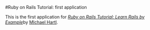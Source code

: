 #Ruby on Rails Tutorial: first application

This is the first application for 
[*Ruby on Rails Tutorial: Learn Rails by Example*](http://railstutorial.org/)by [MIchael Hartl](http://michaelhartl.com/).